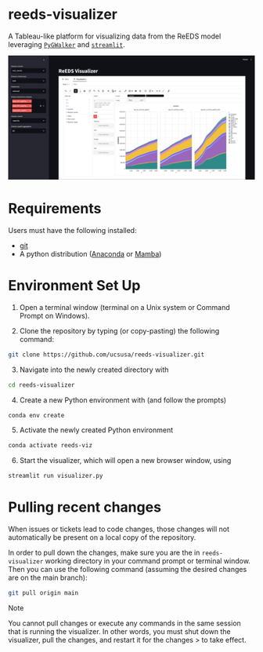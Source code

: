 # reeds-visualizer
A Tableau-like platform for visualizing data from the ReEDS model leveraging [`PyGWalker`](https://kanaries.net/pygwalker)
and [`streamlit`](https://docs.streamlit.io/).

![Screenshot of visualizer](images/visualizer-screenshot.png)

# Requirements

Users must have the following installed:

- [git](https://git-scm.com/downloads)
- A python distribution ([Anaconda](https://www.anaconda.com/download/success) or [Mamba](https://mamba.readthedocs.io/en/latest/installation/mamba-installation.html))

# Environment Set Up

1. Open a terminal window (terminal on a Unix system or Command Prompt on Windows).

2. Clone the repository by typing (or copy-pasting) the following command:

```bash
git clone https://github.com/ucsusa/reeds-visualizer.git
```

3. Navigate into the newly created directory with
```bash
cd reeds-visualizer
```

4. Create a new Python environment with (and follow the prompts)
```bash
conda env create
```

5. Activate the newly created Python environment
```bash
conda activate reeds-viz
```

6. Start the visualizer, which will open a new browser window, using
```bash
streamlit run visualizer.py
```

# Pulling recent changes

When issues or tickets lead to code changes, those changes will not automatically be present on
a local copy of the repository. 

In order to pull down the changes, make sure you are the in `reeds-visualizer` working directory
in your command prompt or terminal window. Then you can use the following command (assuming the desired changes are on the main branch):

```bash
git pull origin main
```

> [!NOTE]
> You cannot pull changes or execute any commands in the same session that is running the visualizer.
> In other words, you must shut down the visualizer, pull the changes, and restart it for the changes > to take effect.



